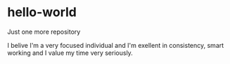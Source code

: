 # hello-world
Just one more repository

I belive I'm a very focused individual and I'm exellent in consistency, smart working and I value my time very seriously.
